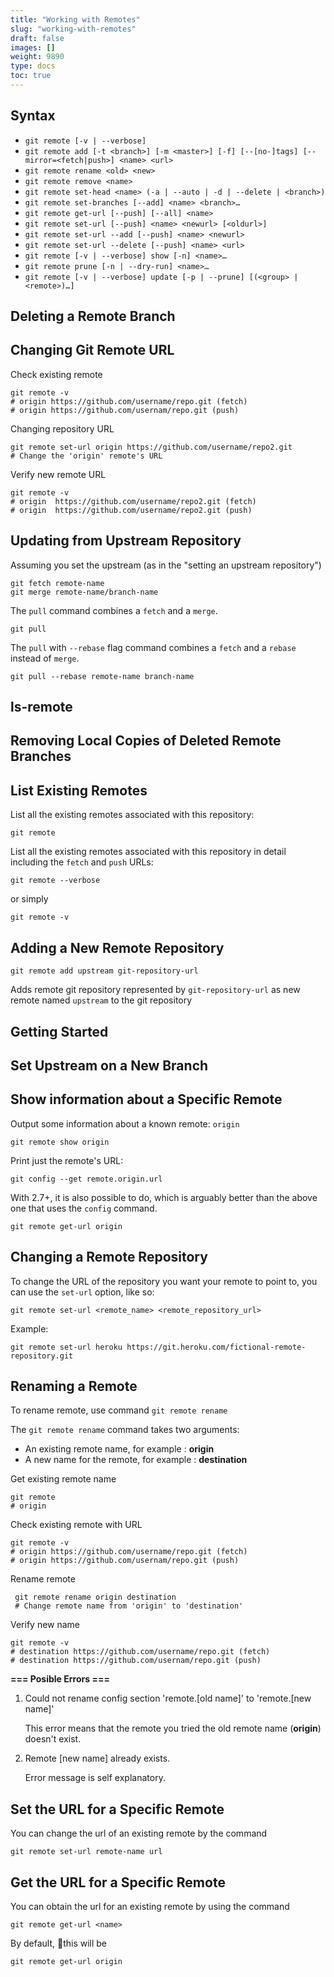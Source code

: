 ```yaml
---
title: "Working with Remotes"
slug: "working-with-remotes"
draft: false
images: []
weight: 9890
type: docs
toc: true
---
```


## Syntax
 - `git remote [-v | --verbose]`
 - `git remote add [-t <branch>] [-m <master>] [-f] [--[no-]tags] [--mirror=<fetch|push>] <name> <url>`
 - `git remote rename <old> <new>`
 - `git remote remove <name>`
 - `git remote set-head <name> (-a | --auto | -d | --delete | <branch>)`
 - `git remote set-branches [--add] <name> <branch>…​`
 - `git remote get-url [--push] [--all] <name>`
 - `git remote set-url [--push] <name> <newurl> [<oldurl>]`
 - `git remote set-url --add [--push] <name> <newurl>`
 - `git remote set-url --delete [--push] <name> <url>`
 - `git remote [-v | --verbose] show [-n] <name>…​`
 - `git remote prune [-n | --dry-run] <name>…​`
 - `git remote [-v | --verbose] update [-p | --prune] [(<group> | <remote>)…​]`

## Deleting a Remote Branch


## Changing Git Remote URL
Check existing remote

    git remote -v 
    # origin https://github.com/username/repo.git (fetch)
    # origin https://github.com/usernam/repo.git (push)

Changing repository URL

    git remote set-url origin https://github.com/username/repo2.git
    # Change the 'origin' remote's URL

Verify new remote URL

    git remote -v
    # origin  https://github.com/username/repo2.git (fetch)
    # origin  https://github.com/username/repo2.git (push)

## Updating from Upstream Repository
Assuming you set the upstream (as in the "setting an upstream repository")

    git fetch remote-name
    git merge remote-name/branch-name

The `pull` command combines a `fetch` and a `merge`.

    git pull

The `pull` with `--rebase` flag command combines a `fetch` and a `rebase` instead of `merge`.

    git pull --rebase remote-name branch-name


## ls-remote


## Removing Local Copies of Deleted Remote Branches


## List Existing Remotes
List all the existing remotes associated with this repository:

    git remote

List all the existing remotes associated with this repository in detail including the `fetch` and `push` URLs:

    git remote --verbose

or simply

    git remote -v


## Adding a New Remote Repository
    git remote add upstream git-repository-url

Adds remote git repository represented by `git-repository-url` as new remote named `upstream` to the git repository

## Getting Started


## Set Upstream on a New Branch


## Show information about a Specific Remote
Output some information about a known remote: `origin`

    git remote show origin

Print just the remote's URL:

    git config --get remote.origin.url

With 2.7+, it is also possible to do, which is arguably better than the above one that uses the `config` command.

    git remote get-url origin

## Changing a Remote Repository
To change the URL of the repository you want your remote to point to, you can use the `set-url` option, like so:

    git remote set-url <remote_name> <remote_repository_url>

Example:

    git remote set-url heroku https://git.heroku.com/fictional-remote-repository.git

## Renaming a Remote
To rename remote, use command `git remote rename`

The `git remote rename` command takes two arguments:

 - An existing remote name, for example : **origin**
 - A new name for the remote, for example : **destination**

Get existing remote name

    git remote
    # origin

Check existing remote with URL

    git remote -v 
    # origin https://github.com/username/repo.git (fetch)
    # origin https://github.com/usernam/repo.git (push)

Rename remote 

     git remote rename origin destination
     # Change remote name from 'origin' to 'destination'

Verify new name
 
    git remote -v 
    # destination https://github.com/username/repo.git (fetch)
    # destination https://github.com/usernam/repo.git (push)

**=== Posible Errors ===**

1. Could not rename config section 'remote.[old name]' to 'remote.[new name]'
 
     This error means that the remote you tried the old remote name (**origin**) doesn't exist.


2. Remote [new name] already exists.
      
      Error message is self explanatory. 



## Set the URL for a Specific Remote
You can change the url of an existing remote by the command

    git remote set-url remote-name url 

## Get the URL for a Specific Remote
You can obtain the url for an existing remote by using the command 

`git remote get-url <name>` 

By default, this will be 

`git remote get-url origin`

